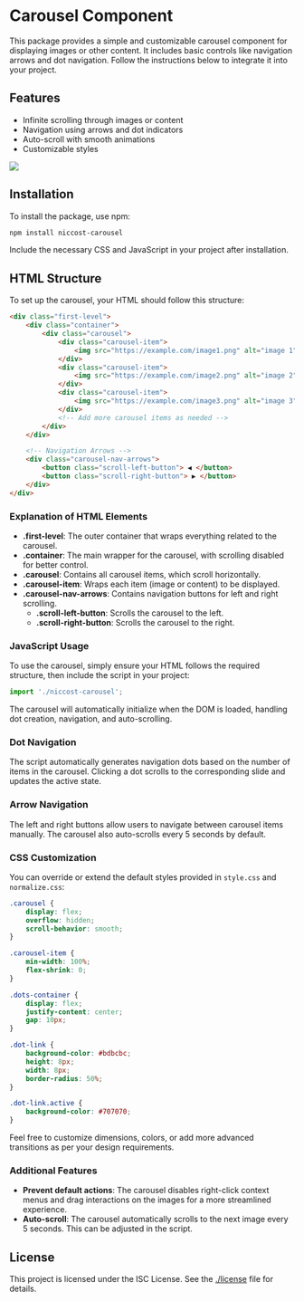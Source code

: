 
# Carousel Component

This package provides a simple and customizable carousel component for displaying images or other content. It includes basic controls like navigation arrows and dot navigation. Follow the instructions below to integrate it into your project.

## Features
- Infinite scrolling through images or content
- Navigation using arrows and dot indicators
- Auto-scroll with smooth animations
- Customizable styles

<img src="https://raw.github.com/niccostantini/odin-carousel/main/demo.gif">

## Installation

To install the package, use npm:

```bash
npm install niccost-carousel
```

Include the necessary CSS and JavaScript in your project after installation.

## HTML Structure

To set up the carousel, your HTML should follow this structure:

```html
<div class="first-level">
    <div class="container">
        <div class="carousel">
            <div class="carousel-item">
                <img src="https://example.com/image1.png" alt="image 1">
            </div>
            <div class="carousel-item">
                <img src="https://example.com/image2.png" alt="image 2">
            </div>
            <div class="carousel-item">
                <img src="https://example.com/image3.png" alt="image 3">
            </div>
            <!-- Add more carousel items as needed -->
        </div>
    </div>

    <!-- Navigation Arrows -->
    <div class="carousel-nav-arrows">
        <button class="scroll-left-button"> ◀ </button>
        <button class="scroll-right-button"> ▶ </button>
    </div>
</div>
```

### Explanation of HTML Elements

- **.first-level**: The outer container that wraps everything related to the carousel.
- **.container**: The main wrapper for the carousel, with scrolling disabled for better control.
- **.carousel**: Contains all carousel items, which scroll horizontally.
- **.carousel-item**: Wraps each item (image or content) to be displayed.
- **.carousel-nav-arrows**: Contains navigation buttons for left and right scrolling.
  - **.scroll-left-button**: Scrolls the carousel to the left.
  - **.scroll-right-button**: Scrolls the carousel to the right.

### JavaScript Usage

To use the carousel, simply ensure your HTML follows the required structure, then include the script in your project:

```javascript
import './niccost-carousel';
```

The carousel will automatically initialize when the DOM is loaded, handling dot creation, navigation, and auto-scrolling.

### Dot Navigation

The script automatically generates navigation dots based on the number of items in the carousel. Clicking a dot scrolls to the corresponding slide and updates the active state.

### Arrow Navigation

The left and right buttons allow users to navigate between carousel items manually. The carousel also auto-scrolls every 5 seconds by default.

### CSS Customization

You can override or extend the default styles provided in `style.css` and `normalize.css`:

```css
.carousel {
    display: flex;
    overflow: hidden;
    scroll-behavior: smooth;
}

.carousel-item {
    min-width: 100%;
    flex-shrink: 0;
}

.dots-container {
    display: flex;
    justify-content: center;
    gap: 10px;
}

.dot-link {
    background-color: #bdbcbc;
    height: 8px;
    width: 8px;
    border-radius: 50%;
}

.dot-link.active {
    background-color: #707070;
}
```

Feel free to customize dimensions, colors, or add more advanced transitions as per your design requirements.

### Additional Features

- **Prevent default actions**: The carousel disables right-click context menus and drag interactions on the images for a more streamlined experience.
- **Auto-scroll**: The carousel automatically scrolls to the next image every 5 seconds. This can be adjusted in the script.

## License

This project is licensed under the ISC License. See the [./license](LICENSE) file for details.
